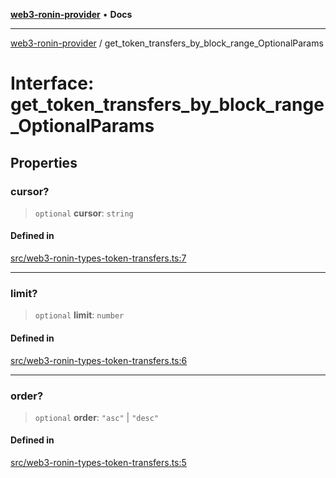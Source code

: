 [**web3-ronin-provider**](../README.md) • **Docs**

***

[web3-ronin-provider](../globals.md) / get\_token\_transfers\_by\_block\_range\_OptionalParams

# Interface: get\_token\_transfers\_by\_block\_range\_OptionalParams

## Properties

### cursor?

> `optional` **cursor**: `string`

#### Defined in

[src/web3-ronin-types-token-transfers.ts:7](https://github.com/chuacw/web3-ronin-provider/blob/dab3da736520006c9aeb4dab1fb5f7a56228c341/src/web3-ronin-types-token-transfers.ts#L7)

***

### limit?

> `optional` **limit**: `number`

#### Defined in

[src/web3-ronin-types-token-transfers.ts:6](https://github.com/chuacw/web3-ronin-provider/blob/dab3da736520006c9aeb4dab1fb5f7a56228c341/src/web3-ronin-types-token-transfers.ts#L6)

***

### order?

> `optional` **order**: `"asc"` \| `"desc"`

#### Defined in

[src/web3-ronin-types-token-transfers.ts:5](https://github.com/chuacw/web3-ronin-provider/blob/dab3da736520006c9aeb4dab1fb5f7a56228c341/src/web3-ronin-types-token-transfers.ts#L5)
